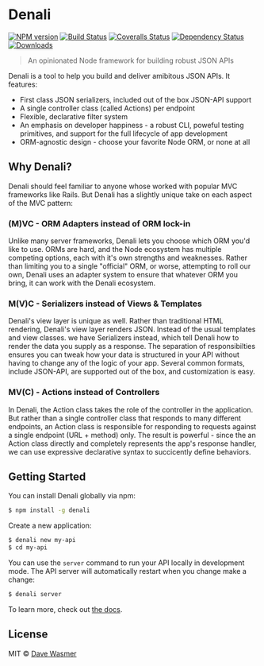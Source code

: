# Denali

[![NPM version][npm-image]][npm-url]
[![Build Status][travis-image]][travis-url]
[![Coveralls Status][coveralls-image]][coveralls-url]
[![Dependency Status][depstat-image]][depstat-url]
[![Downloads][download-badge]][npm-url]

> An opinionated Node framework for building robust JSON APIs

Denali is a tool to help you build and deliver amibitous JSON APIs. It features:

 * First class JSON serializers, included out of the box JSON-API support
 * A single controller class (called Actions) per endpoint
 * Flexible, declarative filter system
 * An emphasis on developer happiness - a robust CLI, poweful testing primitives,
   and support for the full lifecycle of app development
 * ORM-agnostic design - choose your favorite Node ORM, or none at all

## Why Denali?

Denali should feel familiar to anyone whose worked with popular MVC frameworks
like Rails. But Denali has a slightly unique take on each aspect of the MVC
pattern:

### (M)VC - ORM Adapters instead of ORM lock-in

Unlike many server frameworks, Denali lets you choose which ORM you'd like to
use. ORMs are hard, and the Node ecosystem has multiple competing options, each
with it's own strengths and weaknesses. Rather than limiting you to a single
"official" ORM, or worse, attempting to roll our own, Denali uses an adapter
system to ensure that whatever ORM you bring, it can work with the Denali
ecosystem.

### M(V)C - Serializers instead of Views & Templates

Denali's view layer is unique as well. Rather than traditional HTML rendering,
Denali's view layer renders JSON. Instead of the usual templates and view
classes.  we have Serializers instead, which tell Denali how to render the data
you supply as a response. The separation of responsibilties ensures you can
tweak how your data is structured in your API without having to change any of
the logic of your app. Several common formats, include JSON-API, are supported
out of the box, and customization is easy.

### MV(C) - Actions instead of Controllers

In Denali, the Action class takes the role of the controller in the application.
But rather than a single controller class that responds to many different
endpoints, an Action class is responsible for responding to requests against
a single endpoint (URL + method) only. The result is powerful - since the
an Action class directly and completely represents the app's response handler,
we can use expressive declarative syntax to succicently define behaviors.

## Getting Started

You can install Denali globally via npm:

```sh
$ npm install -g denali
```

Create a new application:

```sh
$ denali new my-api
$ cd my-api
```

You can use the `server` command to run your API locally in development mode.
The API server will automatically restart when you change make a change:

```sh
$ denali server
```

To learn more, check out [the docs](https://denalijs.github.com/denali).

## License

MIT © [Dave Wasmer](http://davewasmer.com)


[npm-url]: https://npmjs.org/package/denali
[npm-image]: https://img.shields.io/npm/v/denali.svg?style=flat-square

[travis-url]: https://travis-ci.org/davewasmer/denali
[travis-image]: https://img.shields.io/travis/davewasmer/denali.svg?style=flat-square

[coveralls-url]: https://coveralls.io/r/davewasmer/denali
[coveralls-image]: https://img.shields.io/coveralls/davewasmer/denali.svg?style=flat-square

[depstat-url]: https://david-dm.org/davewasmer/denali
[depstat-image]: https://david-dm.org/davewasmer/denali.svg?style=flat-square

[download-badge]: http://img.shields.io/npm/dm/denali.svg?style=flat-square
